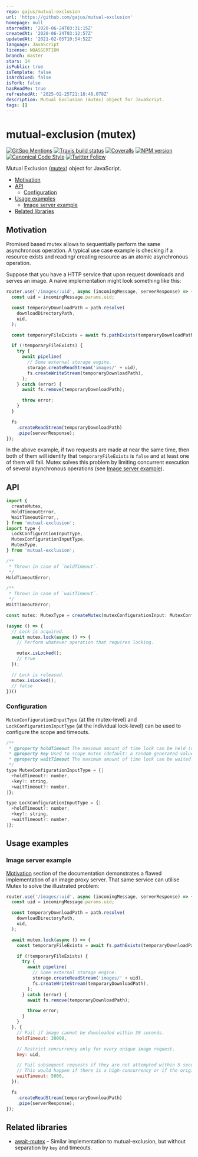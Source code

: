 ```yaml
---
repo: gajus/mutual-exclusion
url: 'https://github.com/gajus/mutual-exclusion'
homepage: null
starredAt: '2020-06-24T03:31:15Z'
createdAt: '2020-06-24T03:12:57Z'
updatedAt: '2021-02-05T10:54:52Z'
language: JavaScript
license: NOASSERTION
branch: master
stars: 14
isPublic: true
isTemplate: false
isArchived: false
isFork: false
hasReadMe: true
refreshedAt: '2025-02-25T21:18:48.078Z'
description: Mutual Exclusion (mutex) object for JavaScript.
tags: []
---
```


# mutual-exclusion (mutex)

[![GitSpo Mentions](https://gitspo.com/badges/mentions/gajus/mutual-exclusion?style=flat-square)](https://gitspo.com/mentions/gajus/mutual-exclusion)
[![Travis build status](http://img.shields.io/travis/gajus/mutual-exclusion/master.svg?style=flat-square)](https://travis-ci.org/gajus/mutual-exclusion)
[![Coveralls](https://img.shields.io/coveralls/gajus/mutual-exclusion.svg?style=flat-square)](https://coveralls.io/github/gajus/mutual-exclusion)
[![NPM version](http://img.shields.io/npm/v/mutual-exclusion.svg?style=flat-square)](https://www.npmjs.org/package/mutual-exclusion)
[![Canonical Code Style](https://img.shields.io/badge/code%20style-canonical-blue.svg?style=flat-square)](https://github.com/gajus/canonical)
[![Twitter Follow](https://img.shields.io/twitter/follow/kuizinas.svg?style=social&label=Follow)](https://twitter.com/kuizinas)

Mutual Exclusion ([mutex](https://en.wikipedia.org/wiki/Mutual_exclusion)) object for JavaScript.

* [Motivation](#motivation)
* [API](#api)
  * [Configuration](#configuration)
* [Usage examples](#usage-examples)
  * [Image server example](#image-server-example)
* [Related libraries](#related-libraries)

## Motivation

Promised based mutex allows to sequentially perform the same asynchronous operation. A typical use case example is checking if a resource exists and reading/ creating resource as an atomic asynchronous operation.

Suppose that you have a HTTP service that upon request downloads and serves an image. A naive implementation might look something like this:

```js
router.use('/images/:uid', async (incomingMessage, serverResponse) => {
  const uid = incomingMessage.params.uid;

  const temporaryDownloadPath = path.resolve(
    downloadDirectoryPath,
    uid,
  );

  const temporaryFileExists = await fs.pathExists(temporaryDownloadPath);

  if (!temporaryFileExists) {
    try {
      await pipeline(
        // Some external storage engine.
        storage.createReadStream('images/' + uid),
        fs.createWriteStream(temporaryDownloadPath),
      );
    } catch (error) {
      await fs.remove(temporaryDownloadPath);

      throw error;
    }
  }

  fs
    .createReadStream(temporaryDownloadPath)
    .pipe(serverResponse);
});

```

In the above example, if two requests are made at near the same time, then both of them will identify that `temporaryFileExists` is `false` and at least one of them will fail. Mutex solves this problem by limiting concurrent execution of several asynchronous operations (see [Image server example](#image-server-example)).

## API

```js
import {
  createMutex,
  HoldTimeoutError,
  WaitTimeoutError,,
} from 'mutual-exclusion';
import type {
  LockConfigurationInputType,
  MutexConfigurationInputType,
  MutexType,
} from 'mutual-exclusion';

/**
 * Thrown in case of `holdTimeout`.
 */
HoldTimeoutError;

/**
 * Thrown in case of `waitTimeout`.
 */
WaitTimeoutError;

const mutex: MutexType = createMutex(mutexConfigurationInput: MutexConfigurationInputType);

(async () => {
  // Lock is acquired.
  await mutex.lock(async () => {
    // Perform whatever operation that requires locking.

    mutex.isLocked();
    // true
  });

  // Lock is released.
  mutex.isLocked();
  // false
})()

```

### Configuration

`MutexConfigurationInputType` (at the mutex-level) and `LockConfigurationInputType` (at the individual lock-level) can be used to configure the scope and timeouts.

```js
/**
 * @property holdTimeout The maximum amount of time lock can be held (default: 30000).
 * @property key Used to scope mutex (default: a random generated value).
 * @property waitTimeout The maximum amount of time lock can be waited for (default: 5000).
 */
type MutexConfigurationInputType = {|
  +holdTimeout?: number,
  +key?: string,
  +waitTimeout?: number,
|};

type LockConfigurationInputType = {|
  +holdTimeout?: number,
  +key?: string,
  +waitTimeout?: number,
|};

```

## Usage examples

### Image server example

[Motivation](#motivation) section of the documentation demonstrates a flawed implementation of an image proxy server. That same service can utilise Mutex to solve the illustrated problem:

```js
router.use('/images/:uid', async (incomingMessage, serverResponse) => {
  const uid = incomingMessage.params.uid;

  const temporaryDownloadPath = path.resolve(
    downloadDirectoryPath,
    uid,
  );

  await mutex.lock(async () => {
    const temporaryFileExists = await fs.pathExists(temporaryDownloadPath);

    if (!temporaryFileExists) {
      try {
        await pipeline(
          // Some external storage engine.
          storage.createReadStream('images/' + uid),
          fs.createWriteStream(temporaryDownloadPath),
        );
      } catch (error) {
        await fs.remove(temporaryDownloadPath);

        throw error;
      }
    }
  }, {
    // Fail if image cannot be downloaded within 30 seconds.
    holdTimeout: 30000,

    // Restrict concurrency only for every unique image request.
    key: uid,

    // Fail subsequent requests if they are not attempted within 5 seconds.
    // This would happen if there is a high-concurrency or if the original request is taking a long time.
    waitTimeout: 5000,
  });

  fs
    .createReadStream(temporaryDownloadPath)
    .pipe(serverResponse);
});

```

## Related libraries

* [await-mutex](https://www.npmjs.com/package/await-mutex) – Similar implementation to mutual-exclusion, but without separation by `key` and timeouts.
